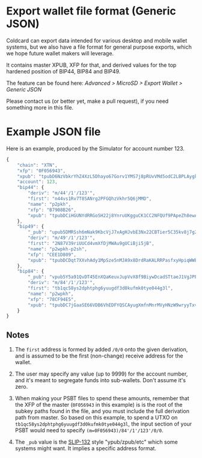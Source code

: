 # Export wallet file format (Generic JSON)

Coldcard can export data intended for various desktop and mobile
wallet systems, but we also have a file format for general purpose
exports, which we hope future wallet makers will leverage.

It contains master XPUB, XFP for that, and derived values for the top hardened
position of BIP44, BIP84 and BIP49.

The feature can be found here: _Advanced > MicroSD > Export Wallet > Generic JSON_

Please contact us (or better yet, make a pull request), if you need something
more in this file.

# Example JSON file

Here is an example, produced by the Simulator for account number 123.

```javascript
{
    "chain": "XTN",
    "xfp": "0F056943",
    "xpub": "tpubD6NzVbkrYhZ4XzL5Dhayo67Gorv1YMS7j8pRUvVMd5odC2LBPLAygka9p7748JtSq82FNGPppFEz5xxZUdasBRCqJqXvUHq6xpnsMcYJzeh",
    "account": 123,
    "bip44": {
        "deriv": "m/44'/1'/123'",
        "first": "n44vs1Rv7T8SANrg2PFGQhzVkhr5Q6jMMD",
        "name": "p2pkh",
        "xfp": "B7908B26",
        "xpub": "tpubDCiHGUNYdRRGoSH22j8YnruUKgguCK1CC2NFQUf9PApeZh8ewAJJWGMUrhggDNK73iCTanWXv1RN5FYemUH8UrVUBjqDb8WF2VoKmDh9UTo"
    },
    "bip49": {
        "_pub": "upub5DMRSsh6mNak9KbcVjJ7xAgHJvbE3Nx22CBTier5C35kv8j7g2q58ywxskBe6JCcAE2VH86CE2aL4MifJyKbRw8Gj9ay7SWvUBkp2DJ7y52",
        "deriv": "m/49'/1'/123'",
        "first": "2N87V39riUUCd4vmXfDjMWAu9gUCiBji5jB",
        "name": "p2wpkh-p2sh",
        "xfp": "CEE1D809",
        "xpub": "tpubDCDqt7XXvhAdy1MpSze5nMJA9x8DrdRaKALRRPasfxyHpiqWWEAr9cbDBQ9BcX7cB3up98Pk97U2QQ3xrvQsi5dNPmRYYhdcsKY9wwEY87T"
    },
    "bip84": {
        "_pub": "vpub5Y5a91QvDT45EnXQaKeuvJupVvX8f9BiywDcadSTtaeJ1VgJPPXMitnYsqd9k7GnEqh44FKJ5McJfu6KrihFXhAmvSWgm7BAVVK8Gupu4fL",
        "deriv": "m/84'/1'/123'",
        "first": "tb1qc58ys2dphtphg6yuugdf3d0kufmk0tye044g3l",
        "name": "p2wpkh",
        "xfp": "78CF94E5",
        "xpub": "tpubDC7jGaaSE66VDB6VhEDFYQSCAyugXmfnMnrMVyHNzW9wryyTxvha7TmfAHd7GRXrr2TaAn2HXn9T8ep4gyNX1bzGiieqcTUNcu2poyntrET"
    }
}
```

## Notes

1. The `first` address is formed by added `/0/0` onto the given derivation, and is assumed
to be the first (non-change) receive address for the wallet.

2. The user may specify any value (up to 9999) for the account number, and it's meant to
segregate funds into sub-wallets. Don't assume it's zero.

3. When making your PSBT files to spend these amounts, remember that the XFP of the master
(`0F056943` in this example) is is the root of the subkey paths found in the file, and 
you must include the full derivation path from master. So based on this example,
to spend a UTXO on `tb1qc58ys2dphtphg6yuugdf3d0kufmk0tye044g3l`, the input section
of your PSBT would need to specify `(m=0F056943)/84'/1'/123'/0/0`.

4. The `_pub` value is the [SLIP-132](https://github.com/satoshilabs/slips/blob/master/slip-0132.md) style "ypub/zpub/etc" which some systems might want. It implies
a specific address format.

